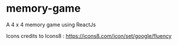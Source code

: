 # memory-game
A 4 x 4 memory game using ReactJs

Icons credits to Icons8 : https://icons8.com/icon/set/google/fluency
